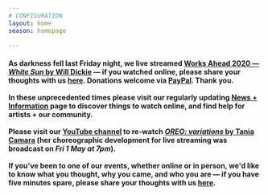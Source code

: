 ```yaml
---
# CONFIGURATION
layout: home
season: homepage

---
```

#### As darkness fell last Friday night, we live streamed [Works Ahead 2020 — *White Sun* by Will Dickie](/current/2020-worksahead) — if you watched online, please share your thoughts with us <a href="http://forms.gle/T14EiJZdJTU4xuYb8" target="_blank">here</a>. Donations welcome via <a href="http://www.paypal.me/warnmcr" target="_blank">PayPal</a>. Thank you.<br><br>In these unprecedented times please visit our regularly updating [News + Information](/coronavirus) page to discover things to watch online, and find help for artists + our community.<br><br>Please visit our <a href="http://youtube.com/watch?v=m7dDCgaffoI&t=3600s" target="_blank">YouTube channel</a> to re-watch [*OREO: variations* by Tania Camara](/current/2020-springsummer/camara) (her choreographic development for live streaming was broadcast on *Fri 1 May at 7pm*).<br><br>If you've been to one of our events, whether online or in person, we'd like to know what you thought, why you came, and who you are — if you have five minutes spare, please share your thoughts with us <a href="http://forms.gle/T14EiJZdJTU4xuYb8" target="_blank">here</a>.
